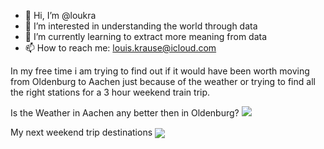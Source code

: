 - 👋 Hi, I’m @loukra
- 👀 I’m interested in understanding the world through data
- 🌱 I’m currently learning to extract more meaning from data
- 📫 How to reach me: louis.krause@icloud.com

In my free time i am trying to find out if it would have been worth moving from Oldenburg to Aachen just because of the weather or trying to find all the right stations for a 3 hour weekend train trip.

Is the Weather in Aachen any better then in Oldenburg?
<img src="https://user-images.githubusercontent.com/111969813/189545134-e9bb3674-54a9-4b50-bea5-cfe61f75061b.png" > 

My next weekend trip destinations 
<img src="https://user-images.githubusercontent.com/111969813/189546416-4a3e5290-bc40-4e1f-88ca-01483242bbdb.png" align="center"> 

